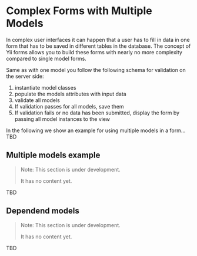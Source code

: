 Complex Forms with Multiple Models
==================================

In complex user interfaces it can happen that a user has to fill in data in one form that
has to be saved in different tables in the database. The concept of Yii forms allows you to
build these forms with nearly no more complexity compared to single model forms.

Same as with one model you follow the following schema for validation on the server side:

1. instantiate model classes
2. populate the models attributes with input data
3. validate all models
4. If validation passes for all models, save them
5. If validation fails or no data has been submitted, display the form by passing all model instances to the view

In the following we show an example for using multiple models in a form... TBD

Multiple models example
---------------

> Note: This section is under development.
>
> It has no content yet.

TBD

Dependend models
----------------


> Note: This section is under development.
>
> It has no content yet.

TBD
